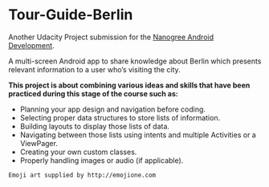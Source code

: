 # Tour-Guide-Berlin
Another Udacity Project submission for the <a href="https://www.google.com/url?sa=t&rct=j&q=&esrc=s&source=web&cd=1&cad=rja&uact=8&ved=0ahUKEwje5sTZgP_OAhVhF2MKHd0DAagQFggqMAA&url=https%3A%2F%2Fwww.udacity.com%2Fcourse%2Fandroid-developer-nanodegree-by-google--nd801&usg=AFQjCNH79nDuyTwo6n_MnWye8dx8uA0R8w&sig2=VETZWpl-Un2vRIjTx8hNaQ">
Nanogree Android Development</a>.

 A multi-screen Android app to share knowledge about Berlin which presents relevant information to a user who’s visiting the city.
 
 <b>This project is about combining various ideas and skills that have been practiced during this stage of the course such as:</b><br>
    <ul><li>Planning your app design and navigation before coding.</li>
    <li>Selecting proper data structures to store lists of information.</li>
    <li>Building layouts to display those lists of data.</li>
    <li>Navigating between those lists using intents and multiple Activities or a ViewPager.</li>
    <li>Creating your own custom classes.</li>
    <li>Properly handling images or audio (if applicable).</ul>
    
    
    Emoji art supplied by http://emojione.com

